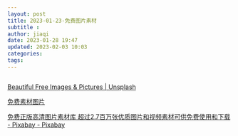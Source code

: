 ```yaml
---
layout: post
title: 2023-01-23-免费图片素材
subtitle :
author: jiaqi
date: 2023-01-28 19:47
updated: 2023-02-03 10:03
categories: 
tags:
---
```

```toc
```


[Beautiful Free Images & Pictures | Unsplash](https://unsplash.com/)

[免费素材图片](https://www.pexels.com/zh-cn/)

[免费正版高清图片素材库 超过2.7百万张优质图片和视频素材可供免费使用和下载 - Pixabay - Pixabay](https://pixabay.com/zh/)
